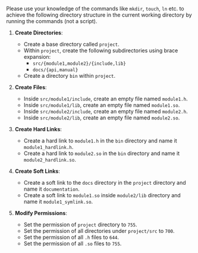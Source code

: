 Please use your knowledge of the commands like `mkdir`, `touch`, `ln` etc. to achieve the following directory structure in the current working directory by running the commands (not a script).

1. **Create Directories**:

    - Create a base directory called `project`.
    - Within `project`, create the following subdirectories using brace expansion:
        - `src/{module1,module2}/{include,lib}`
        - `docs/{api,manual}`
    - Create a directory `bin` within `project`.


2. **Create Files**:

    - Inside `src/module1/include`, create an empty file named `module1.h`.
    - Inside `src/module1/lib`, create an empty file named `module1.so`.
    - Inside `src/module2/include`, create an empty file named `module2.h`.
    - Inside `src/module2/lib`, create an empty file named `module2.so`.


3. **Create Hard Links**:

    - Create a hard link to `module1.h` in the `bin` directory and name it `module1_hardlink.h`.
    - Create a hard link to `module2.so` in the `bin` directory and name it `module2_hardlink.so`.


4. **Create Soft Links**:

    - Create a soft link to the `docs` directory in the `project` directory and name it `documentation`.
    - Create a soft link to `module1.so` inside `module2/lib` directory and name it `module1_symlink.so`.


5. **Modify Permissions**:

    - Set the permission of `project` directory to `755`.
    - Set the permission of all directories under `project/src` to `700`.
    - Set the permission of all `.h` files to `644`.
    - Set the permission of all `.so` files to `755`.